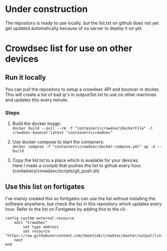 # Under construction
The repository is ready to use locally, but the list.txt on github does not yet get updated automatically because of no server to deploy it on yet.

# Crowdsec list for use on other devices
## Run it locally
You can pull the repository to setup a crowdsec API and bouncer in docker.
This will create a list of bad ip's in output/list.txt to use on other machines and updates this every minute.

### Steps
 
1) Build the docker image:   
```docker build --pull --rm -f "containers\crowdsec\DockerFile" -t crowdsec-bouncer:latest "containers\crowdsec" ```    


 
2) Use docker compose to start the containers:    
```docker compose -f "containers\crowdsec\docker-compose.yml" up -d --build```


3) Copy the list.txt to a place which is available for your devices.   
   Here I made a cronjob that pushes the list to github every hour. (containers/crowdsec/scripts/git_push.sh)

## Use this list on fortigates
I've mainly created this so fortigates can use the list without installing the software anywhere, but check the list in this repository which updates every hour.
Refer to the list on Fortigates by adding this to the cli:
```
config system external-resource
    edit "CrowdSec"
        set type address
        set resource "https://raw.githubusercontent.com/Smoetzak/crowdsec/master/output/list.txt"
    next
end
```
